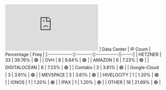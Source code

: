 ![Diagramm](https://github.com/obajay/StateSync-snapshots/blob/main/Projects/Dymension/1/README.md)
| Data Center | IP Count | Percentage | Freq |
|:------------:|:--------:|:-----------:|:-----:|
| HETZNER | 33 | 39.76% | 🟢 |
| OVH | 8 | 9.64% | 🟢 |
| AMAZON | 6 | 7.23% | 🟢 |
| DIGITALOCEAN | 6 | 7.23% | 🟢 |
| Contabo | 3 | 3.61% | 🟢 |
| Google-Cloud | 3 | 3.61% | 🟢 |
| MEVSPACE | 3 | 3.61% | 🟢 |
| HIVELOCITY | 1 | 1.20% | 🟢 |
| IONOS | 1 | 1.20% | 🟢 |
| IPAX | 1 | 1.20% | 🟢 |
| OTHER | 18 | 21.69% | 🟢 |